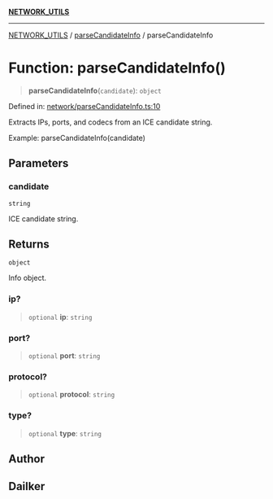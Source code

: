 [**NETWORK_UTILS**](../../README.md)

***

[NETWORK_UTILS](../../README.md) / [parseCandidateInfo](../README.md) / parseCandidateInfo

# Function: parseCandidateInfo()

> **parseCandidateInfo**(`candidate`): `object`

Defined in: [network/parseCandidateInfo.ts:10](https://github.com/dailker/everyutil-js/blob/b3e269da55b7d96c15eb37e98c5c4f6b94f05f6f/src/network/parseCandidateInfo.ts#L10)

Extracts IPs, ports, and codecs from an ICE candidate string.

Example: parseCandidateInfo(candidate)

## Parameters

### candidate

`string`

ICE candidate string.

## Returns

`object`

Info object.

### ip?

> `optional` **ip**: `string`

### port?

> `optional` **port**: `string`

### protocol?

> `optional` **protocol**: `string`

### type?

> `optional` **type**: `string`

## Author

## Dailker
